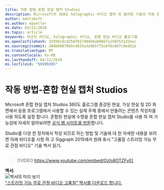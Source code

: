 ```yaml
---
title: 작동 방법-혼합 현실 캡처 Studios
description: Microsoft의 360도 holographic 비디오 캡처 뒤 놀라운 기술의 작동 원리에 대해 알아봅니다.
author: mattzmsft
ms.author: mazeller
ms.date: 03/21/2018
ms.topic: article
keywords: 대규모 비디오, holographic 비디오, 혼합 현실 비디오 홀로그램
ms.openlocfilehash: 32958c8cd2587017d04b8ab06bfa1502531d1bac
ms.sourcegitcommit: 384b0087899cd835a3a965f75c6f6c607c9edd1b
ms.translationtype: MT
ms.contentlocale: ko-KR
ms.lasthandoff: 04/12/2019
ms.locfileid: "59599205"
---
```

# <a name="how-it-works---mixed-reality-capture-studios"></a>작동 방법-혼합 현실 캡처 Studios

Microsoft 혼합 현실 캡처 Studios 360도 홀로그램 증강된 현실, 가상 현실 및 2D 화면에서 응용 프로그램에서 사용할 수 있는 실제 주제 중에서 만들려는 콘텐츠 작성자를 사용 하도록 설정 합니다. 혼합된 현실에 수명을 혼합 현실 캡처 Studio를 사용 하 여 가능성에 자세히 알아보려면 [공식 웹 사이트를 방문](https://www.microsoft.com/mixed-reality/capture-studios)합니다.

Studio를 다양 한 장치에서 작성 되므로 하는 방법 및 기술에 대 한 자세한 내용을 보려면 아래 비디오를 시청 하 고 Siggraph 2015에서 원래 표시 "고품질 스트리밍 가능 무료 관점 비디오" 기술 백서 읽기.
<br>
<br>
>[!VIDEO https://www.youtube.com/embed/OzIo8OTZFy0]


**백서:**<br>
![백서의 미리 보기](images/siggraph-whitepaper-thumb-200px.png)<br>
["스트리밍 가능 무료 관점 비디오 고품질" 백서를 다운로드 합니다.](images/high-quality-streamable-free-viewpoint-video.pdf)
